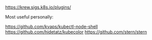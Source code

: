 https://krew.sigs.k8s.io/plugins/

Most useful personally:

https://github.com/kvaps/kubectl-node-shell
https://github.com/hidetatz/kubecolor
https://github.com/stern/stern

